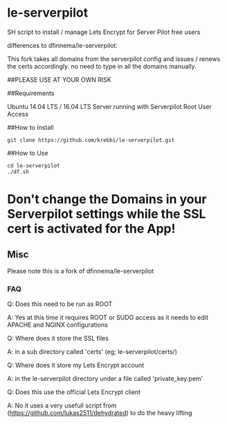 # le-serverpilot
SH script to install / manage Lets Encrypt for Server Pilot free users

differences to dfinnema/le-serverpilot:

This fork takes all domains from the serverpilot config and issues / renews the certs accordingly. 
no need to type in all the domains manually.


##PLEASE USE AT YOUR OWN RISK 

##Requirements

 Ubuntu 14.04 LTS / 16.04 LTS
 Server running with Serverpilot
 Root User Access

##How to Install

```
git clone https://github.com/krebbi/le-serverpilot.git

```

##How to Use

```
cd le-serverpilot
./df.sh
```

# Don't change the Domains in your Serverpilot settings while the SSL cert is activated for the App!

## Misc

Please note this is a fork of dfinnema/le-serverpilot

### FAQ

Q: Does this need to be run as ROOT

A: Yes at this time it requires ROOT or SUDO access as it needs to edit APACHE and NGINX configurations

Q: Where does it store the SSL files 

A: in a sub directory called 'certs' (eg; le-serverpilot/certs/)

Q: Where does it store my Lets Encrypt account 

A: in the le-serverpilot directory under a file called 'private_key.pem' 

Q: Does this use the official Lets Encrypt client

A: No it uses a very usefull script from (https://github.com/lukas2511/dehydrated) to do the heavy lifting



